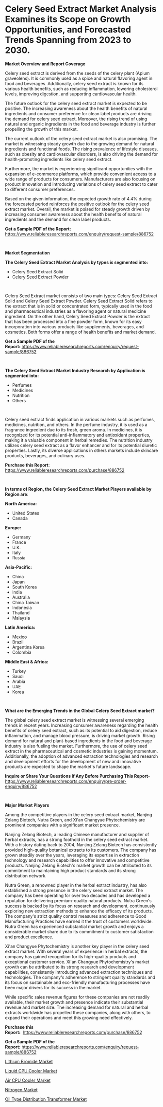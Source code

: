 <p><h1>Celery Seed Extract Market Analysis Examines its Scope on Growth Opportunities, and Forecasted Trends Spanning from 2023 to 2030.</h1></p><p><strong>Market Overview and Report Coverage</strong></p>
<p><p>Celery seed extract is derived from the seeds of the celery plant (Apium graveolens). It is commonly used as a spice and natural flavoring agent in food and beverages. Additionally, celery seed extract is known for its various health benefits, such as reducing inflammation, lowering cholesterol levels, improving digestion, and supporting cardiovascular health.</p><p>The future outlook for the celery seed extract market is expected to be positive. The increasing awareness about the health benefits of natural ingredients and consumer preference for clean label products are driving the demand for celery seed extract. Moreover, the rising trend of using natural and organic ingredients in the food and beverage industry is further propelling the growth of this market.</p><p>The current outlook of the celery seed extract market is also promising. The market is witnessing steady growth due to the growing demand for natural ingredients and functional foods. The rising prevalence of lifestyle diseases, such as obesity and cardiovascular disorders, is also driving the demand for health-promoting ingredients like celery seed extract.</p><p>Furthermore, the market is experiencing significant opportunities with the expansion of e-commerce platforms, which provide convenient access to a wide range of products for consumers. Manufacturers are also focusing on product innovation and introducing variations of celery seed extract to cater to different consumer preferences.</p><p>Based on the given information, the expected growth rate of 4.4% during the forecasted period reinforces the positive outlook for the celery seed extract market. Overall, the market is poised for steady growth driven by increasing consumer awareness about the health benefits of natural ingredients and the demand for clean label products.</p></p>
<p><strong>Get a Sample PDF of the Report:</strong> <a href="https://www.reliableresearchreports.com/enquiry/request-sample/886752">https://www.reliableresearchreports.com/enquiry/request-sample/886752</a></p>
<p>&nbsp;</p>
<p><strong>Market Segmentation</strong></p>
<p><strong>The Celery Seed Extract Market Analysis by types is segmented into:</strong></p>
<p><ul><li>Celery Seed Extract Solid</li><li>Celery Seed Extract Powder</li></ul></p>
<p>&nbsp;</p>
<p><p>Celery Seed Extract market consists of two main types: Celery Seed Extract Solid and Celery Seed Extract Powder. Celery Seed Extract Solid refers to the extract that is in solid or concentrated form, typically used in the food and pharmaceutical industries as a flavoring agent or natural medicine ingredient. On the other hand, Celery Seed Extract Powder is the extract that has been processed into a fine powder form, known for its easy incorporation into various products like supplements, beverages, and cosmetics. Both forms offer a range of health benefits and market demand.</p></p>
<p><strong>Get a Sample PDF of the Report:</strong>&nbsp;<a href="https://www.reliableresearchreports.com/enquiry/request-sample/886752">https://www.reliableresearchreports.com/enquiry/request-sample/886752</a></p>
<p>&nbsp;</p>
<p><strong>The Celery Seed Extract Market Industry Research by Application is segmented into:</strong></p>
<p><ul><li>Perfumes</li><li>Medicines</li><li>Nutrition</li><li>Others</li></ul></p>
<p>&nbsp;</p>
<p><p>Celery seed extract finds application in various markets such as perfumes, medicines, nutrition, and others. In the perfume industry, it is used as a fragrance ingredient due to its fresh, green aroma. In medicines, it is recognized for its potential anti-inflammatory and antioxidant properties, making it a valuable component in herbal remedies. The nutrition industry utilizes celery seed extract as a flavor enhancer and for its potential diuretic properties. Lastly, its diverse applications in others markets include skincare products, beverages, and culinary uses.</p></p>
<p><strong>Purchase this Report:</strong>&nbsp; <a href="https://www.reliableresearchreports.com/purchase/886752">https://www.reliableresearchreports.com/purchase/886752</a></p>
<p>&nbsp;</p>
<p><strong>In terms of Region, the Celery Seed Extract Market Players available by Region are:</strong></p>
<p>
    <p> <strong> North America: </strong>
        <ul>
            <li>United States</li>
            <li>Canada</li>
        </ul>
        </p> 
    <p> <strong> Europe: </strong>
        <ul>
            <li>Germany</li>
            <li>France</li>
            <li>U.K.</li>
            <li>Italy</li>
            <li>Russia</li>
        </ul>
        </p> 
    <p> <strong> Asia-Pacific: </strong>
        <ul>
            <li>China</li>
            <li>Japan</li>
            <li>South Korea</li>
            <li>India</li>
            <li>Australia</li>
            <li>China Taiwan</li>
            <li>Indonesia</li>
            <li>Thailand</li>
            <li>Malaysia</li>
        </ul>
        </p> 
    <p> <strong> Latin America: </strong>
        <ul>
            <li>Mexico</li>
            <li>Brazil</li>
            <li>Argentina Korea</li>
            <li>Colombia</li>
        </ul>
        </p> 
    <p> <strong> Middle East & Africa: </strong>
        <ul>
            <li>Turkey</li>
            <li>Saudi</li>
            <li>Arabia</li>
            <li>UAE</li>
            <li>Korea</li>
        </ul>
    </p>
    </p>
<p>&nbsp;</p>
<p><strong>What are the Emerging Trends in the Global Celery Seed Extract market?</strong></p>
<p><p>The global celery seed extract market is witnessing several emerging trends in recent years. Increasing consumer awareness regarding the health benefits of celery seed extract, such as its potential to aid digestion, reduce inflammation, and manage blood pressure, is driving market growth. Rising demand for natural and plant-based ingredients in the food and beverage industry is also fueling the market. Furthermore, the use of celery seed extract in the pharmaceutical and cosmetic industries is gaining momentum. Additionally, the adoption of advanced extraction technologies and research and development efforts for the development of new and innovative products are expected to shape the market's future landscape.</p></p>
<p><strong>Inquire or Share Your Questions If Any Before Purchasing This Report</strong>- <a href="https://www.reliableresearchreports.com/enquiry/pre-order-enquiry/886752">https://www.reliableresearchreports.com/enquiry/pre-order-enquiry/886752</a></p>
<p>&nbsp;</p>
<p><strong>Major Market Players</strong></p>
<p><p>Among the competitive players in the celery seed extract market, Nanjing Zelang Biotech, Nutra Green, and Xi'an Changyue Phytochemistry are prominent companies with a significant market presence.</p><p>Nanjing Zelang Biotech, a leading Chinese manufacturer and supplier of herbal extracts, has a strong foothold in the celery seed extract market. With a history dating back to 2004, Nanjing Zelang Biotech has consistently provided high-quality botanical extracts to its customers. The company has grown steadily over the years, leveraging its expertise in extraction technology and research capabilities to offer innovative and competitive products. Nanjing Zelang Biotech's market growth can be attributed to its commitment to maintaining high product standards and its strong distribution network. </p><p>Nutra Green, a renowned player in the herbal extract industry, has also established a strong presence in the celery seed extract market. The company has been operating for over two decades and has developed a reputation for delivering premium-quality natural products. Nutra Green's success is backed by its focus on research and development, continuously exploring new extraction methods to enhance the efficacy of its products. The company's strict quality control measures and adherence to Good Manufacturing Practices have earned it the trust of customers worldwide. Nutra Green has experienced substantial market growth and enjoys a considerable market share due to its commitment to customer satisfaction and product excellence.</p><p>Xi'an Changyue Phytochemistry is another key player in the celery seed extract market. With several years of experience in herbal extracts, the company has gained recognition for its high-quality products and exceptional customer service. Xi'an Changyue Phytochemistry's market growth can be attributed to its strong research and development capabilities, consistently introducing advanced extraction techniques and technologies. The company's adherence to stringent quality standards and its focus on sustainable and eco-friendly manufacturing processes have been major drivers for its success in the market.</p><p>While specific sales revenue figures for these companies are not readily available, their market growth and presence indicate their substantial revenue and market size. The increasing demand for natural and herbal extracts worldwide has propelled these companies, along with others, to expand their operations and meet this growing need effectively.</p></p>
<p><strong>Purchase this Report:</strong>&nbsp;&nbsp;<a href="https://www.reliableresearchreports.com/purchase/886752">https://www.reliableresearchreports.com/purchase/886752</a></p>
<p></p>
<p><strong>Get a Sample PDF of the Report:</strong>&nbsp;<a href="https://www.reliableresearchreports.com/enquiry/request-sample/886752">https://www.reliableresearchreports.com/enquiry/request-sample/886752</a></p>
<p><p><a href="https://github.com/maliyahmorrow6654/Market-Research-Report-List-1/blob/main/lithium-bromide-market.md">Lithium Bromide Market</a></p><p><a href="https://medium.com/@ashleyhills1920/liquid-cpu-cooler-market-insights-into-market-cagr-market-trends-and-growth-strategies-46bce711b50e">Liquid CPU Cooler Market</a></p><p><a href="https://medium.com/@zitakuvalis/air-cpu-cooler-market-research-report-its-history-and-forecast-2023-to-2030-4fca74d7f38e">Air CPU Cooler Market</a></p><p><a href="https://github.com/deliacustodio40/Market-Research-Report-List-1/blob/main/nitrogen-market.md">Nitrogen Market</a></p><p><a href="https://medium.com/@hesterorn1944/analyzing-oil-type-distribution-transformer-market-global-industry-perspective-and-forecast-2023-801f16bfbb7a">Oil Type Distribution Transformer Market</a></p></p>